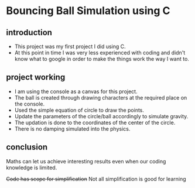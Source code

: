 # Bouncing Ball Simulation using C

## introduction
- This project was my first project I did using C.
- At this point in time I was very less experienced with coding and didn't know what to google in order to make the things work the way I want to.

## project working
- I am using the console as a canvas for this project.
- The ball is created through drawing characters at the required place on the console.
- Used the simple equation of circle to draw the points.
- Update the parameters of the circle/ball accordingly to simulate gravity.
- The updation is done to the coordinates of the center of the circle.
- There is no damping simulated into the physics.

## conclusion
Maths can let us achieve interesting results even when our coding knowledge is limited.

~~Code has scope for simplification~~ Not all simplification is good for learning
